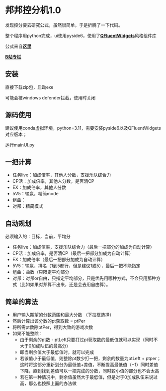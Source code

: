 # 邦邦控分机1.0

发现控分要去研究公式，虽然很简单，于是折腾了一下代码。

整个程序用python完成，ui使用pyside6，使用了[**QFluentWidgets**](https://github.com/zhiyiYo/PyQt-Fluent-Widgets)风格组件库

公式来自[**这里**](https://www.bilibili.com/read/cv20061259/)

[**B站专栏**](https://www.bilibili.com/read/cv33421271)

## 安装

直接下载zip包，启动exe

可能会被windows defender拦截，使用时关闭

## 源码使用

建议使用conda虚拟环境，python=3.11，需要安装pyside6以及QFluentWidgets对应版本；

运行mainUI.py

## 一把计算

* 任务live：加成倍率，其他人分数，支援乐队综合力
* CP活：加成倍率，其他人分数，是否清CP
* EX：加成倍率，其他人分数
* 5V5：输赢，精简mode
* 组曲：
* 对邦：精简模式

## 自动规划

必须输入的：目标，当前，平均分

* 任务live：加成倍率，支援乐队综合力（最后一把部分的加成为自动计算）
* CP活：加成倍率，是否清CP（最后一把部分加成为自动计算）
* EX：加成倍率（最后一把部分加成为自动计算）
* 5V5：输赢，排名（1到5都行，但是建议1或5），最后一把不能指定
* 组曲：曲数（只限定平均部分
* 对邦：对邦or自由，只指定平均部分，只是优先用哪种方式，不会只用那种方式（比如如果对邦算不出来，还是会去用自由算）。

## 简单的算法

* 用户输入期望的分数范围和最大分数 （下拉框选择）
* 然后计算出该分数的pt获取数 = ptPer
* 将所需pt数除ptPer，得到大致的游戏次数
* 如果不能整除：
  * 由于剩余的pt数 - ptLeft只要打过pt获取数的最低值就可以实现（同时不大于0加成队伍的最高分）
  * 即当剩余值大于最低值时，就可以完成
  * 若该值小于最低值，则整除pt数少打一把，剩余的数量为ptLeft + ptper；这时将这部分重新划分为最低值+差值，不断提高最低值（+1）同时差值下降，直到找到差值可以一把完成的分数，同时较小值的部分也不会太高
  * 若在第一种情况中，剩余值虽然大于最低值，但是对于0加成队伍来说过高，那么也按照上面的办法做
  
  
